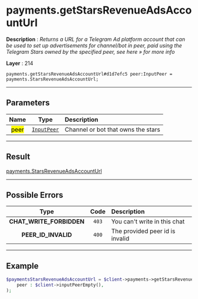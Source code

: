 # payments.getStarsRevenueAdsAccountUrl

**Description** : *Returns a URL for a Telegram Ad platform account that can be used to set up advertisements for channel/bot in peer, paid using the Telegram Stars owned by the specified peer, see here &raquo; for more info*

**Layer** : 214

```tl
payments.getStarsRevenueAdsAccountUrl#d1d7efc5 peer:InputPeer = payments.StarsRevenueAdsAccountUrl;
```

---

## Parameters

| Name | Type | Description |
| :---: | :---: | :--- |
| <mark>peer</mark> | [`InputPeer`](type/InputPeer) | Channel or bot that owns the stars |

---

## Result

[payments.StarsRevenueAdsAccountUrl](type/payments.StarsRevenueAdsAccountUrl)

---

## Possible Errors

| Type | Code | Description |
| :---: | :---: | :--- |
| **CHAT_WRITE_FORBIDDEN** | `403` | You can't write in this chat |
| **PEER_ID_INVALID** | `400` | The provided peer id is invalid |

---

## Example

```php
$paymentsStarsRevenueAdsAccountUrl = $client->payments->getStarsRevenueAdsAccountUrl(
	peer : $client->inputPeerEmpty(),
);
```